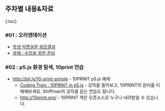 ## 주차별 내용&자료
{:toc}

### #01 : 오리엔테이션
 * [학생 익명설문 응답결과](https://docs.google.com/forms/d/18Xom4iGPhUbJ1pilxJVr9zyXAyzG9mUvkywvBQXoxDU/viewanalytics)
 * [과제 : 수업을 위한 준비](homework.md)

### #02 : p5.js 환경 탐색, 10print 연습
 * <http://bit.ly/10-print-simple> - 10PRINT p5.js 예제
   * [Coding Train : 10PRINT in p5.js](https://youtu.be/bEyTZ5ZZxZs) - 강의를 들어보고, 10PRINT의 원리를 이해해보세요. Shiffman의 강의를 듣는 연습도 됩니다.
   * <http://10print.org/> - 10PRINT 책은 오픈소스로 누구나 내려받을 수 있습니다.
